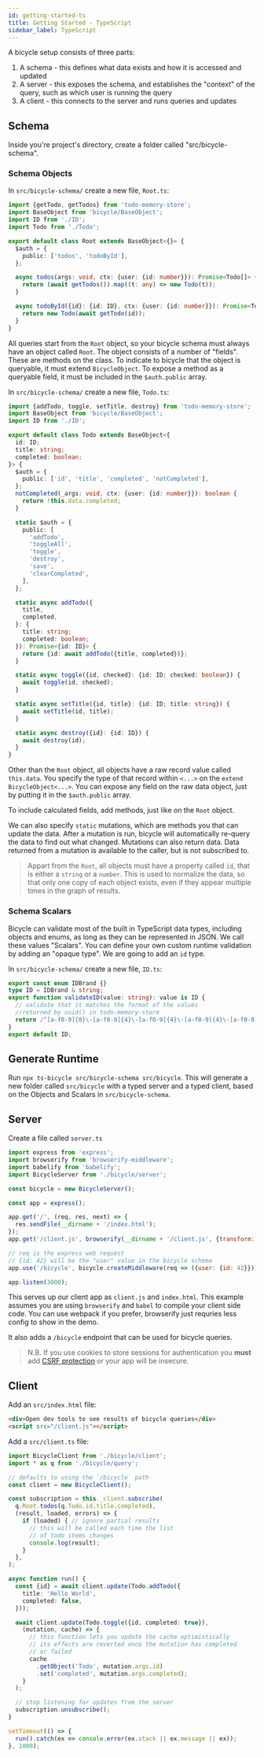 ```yaml
---
id: getting-started-ts
title: Getting Started - TypeScript
sidebar_label: TypeScript
---
```


A bicycle setup consists of three parts:

1. A schema - this defines what data exists and how it is accessed and updated
2. A server - this exposes the schema, and establishes the "context" of the query, such as which user is running the query
3. A client - this connects to the server and runs queries and updates

## Schema

Inside you're project's directory, create a folder called "src/bicycle-schema".


### Schema Objects

In `src/bicycle-schema/` create a new file, `Root.ts`:

```ts
import {getTodo, getTodos} from 'todo-memory-store';
import BaseObject from 'bicycle/BaseObject';
import ID from './ID';
import Todo from './Todo';

export default class Root extends BaseObject<{}> {
  $auth = {
    public: ['todos', 'todoById'],
  };

  async todos(args: void, ctx: {user: {id: number}}): Promise<Todo[]> {
    return (await getTodos()).map((t: any) => new Todo(t));
  }

  async todoById({id}: {id: ID}, ctx: {user: {id: number}}): Promise<Todo> {
    return new Todo(await getTodo(id));
  }
}
```

All queries start from the `Root` object, so your bicycle schema must always have an object called `Root`. The object consists of a number of "fields". These are methods on the class. To indicate to bicycle that the object is queryable, it must extend `BicycleObject`. To expose a method as a queryable field, it must be included in the `$auth.public` array.


In `src/bicycle-schema/` create a new file, `Todo.ts`:

```ts
import {addTodo, toggle, setTitle, destroy} from 'todo-memory-store';
import BaseObject from 'bicycle/BaseObject';
import ID from './ID';

export default class Todo extends BaseObject<{
  id: ID;
  title: string;
  completed: boolean;
}> {
  $auth = {
    public: ['id', 'title', 'completed', 'notCompleted'],
  };
  notCompleted(_args: void, ctx: {user: {id: number}}): boolean {
    return !this.data.completed;
  }

  static $auth = {
    public: [
      'addTodo',
      'toggleAll',
      'toggle',
      'destroy',
      'save',
      'clearCompleted',
    ],
  };

  static async addTodo({
    title,
    completed,
  }: {
    title: string;
    completed: boolean;
  }): Promise<{id: ID}> {
    return {id: await addTodo({title, completed})};
  }

  static async toggle({id, checked}: {id: ID; checked: boolean}) {
    await toggle(id, checked);
  }

  static async setTitle({id, title}: {id: ID; title: string}) {
    await setTitle(id, title);
  }

  static async destroy({id}: {id: ID}) {
    await destroy(id);
  }
}
```

Other than the `Root` object, all objects have a raw record value called `this.data`. You specify the type of that record within `<...>` on the `extend BicycleObject<...>`. You can expose any field on the raw data object, just by putting it in the `$auth.public` array.

To include calculated fields, add methods, just like on the `Root` object.

We can also specify `static` mutations, which are methods you that can update the data. After a mutation is run, bicycle will automatically re-query the data to find out what changed. Mutations can also return data. Data returned from a mutation is available to the caller, but is not subscribed to.

> Appart from the `Root`, all objects must have a property called `id`, that is either a `string` or a `number`. This is used to normalize the data, so that only one copy of each object exists, even if they appear multiple times in the graph of results.

### Schema Scalars

Bicycle can validate most of the built in TypeScript data types, including objects and enums, as long as they can be represented in JSON. We call these values "Scalars". You can define your own custom runtime validation by adding an "opaque type". We are going to add an `id` type.

In `src/bicycle-schema/` create a new file, `ID.ts`:

```ts
export const enum IDBrand {}
type ID = IDBrand & string;
export function validateID(value: string): value is ID {
  // validate that it matches the format of the values
  //returned by uuid() in todo-memory-store
  return /^[a-f0-9]{8}\-[a-f0-9]{4}\-[a-f0-9]{4}\-[a-f0-9]{4}\-[a-f0-9]{12}$/.test(value);
}
export default ID;
```

## Generate Runtime

Run `npx ts-bicycle src/bicycle-schema src/bicycle`. This will generate a new folder called `src/bicycle` with a typed server and a typed client, based on the Objects and Scalars in `src/bicycle-schema`.

## Server

Create a file called `server.ts`

```js
import express from 'express';
import browserify from 'browserify-middleware';
import babelify from 'babelify';
import BicycleServer from './bicycle/server';

const bicycle = new BicycleServer();

const app = express();

app.get('/', (req, res, next) => {
  res.sendFile(__dirname + '/index.html');
});
app.get('/client.js', browserify(__dirname + '/client.js', {transform: [babelify]}));

// req is the express web request
// {id: 42} will be the "user" value in the bicycle schema
app.use('/bicycle', bicycle.createMiddleware(req => ({user: {id: 42}})));

app.listen(3000);
```

This serves up our client app as `client.js` and `index.html`. This example assumes you are using `browserify` and `babel` to compile your client side code. You can use webpack if you prefer, browserify just requries less config to show in the demo.

It also adds a `/bicycle` endpoint that can be used for bicycle queries.

> N.B. If you use cookies to store sessions for authentication you **must** add [CSRF protection](https://www.atauthentication.com/docs/csrf-protection.html) or your app will be insecure.

## Client

Add an `src/index.html` file:

```html
<div>Open dev tools to see results of bicycle queries</div>
<script src="/client.js"></script>
```

Add a `src/client.ts` file:

```ts
import BicycleClient from './bicycle/client';
import * as q from './bicycle/query';

// defaults to using the `/bicycle` path
const client = new BicycleClient();

const subscription = this._client.subscribe(
  q.Root.todos(q.Todo.id.title.completed),
  (result, loaded, errors) => {
    if (loaded) { // ignore partial results
      // this will be called each time the list
      // of todo items changes
      console.log(result);
    }
  },
);

async function run() {
  const {id} = await client.update(Todo.addTodo({
    title: 'Hello World',
    completed: false,
  }));

  await client.update(Todo.toggle({id, completed: true}),
    (mutation, cache) => {
      // this function lets you update the cache optimistically
      // its effects are reverted once the mutation has completed
      // or failed
      cache
        .getObject('Todo', mutation.args.id)
        .set('completed', mutation.args.completed);
    }
  );

  // stop listening for updates from the server
  subscription.unsubscribe();
}

setTimeout(() => {
  run().catch(ex => console.error(ex.stack || ex.message || ex));
}, 1000);
```